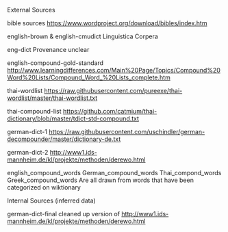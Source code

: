 External Sources

bible sources
https://www.wordproject.org/download/bibles/index.htm

english-brown & english-cmudict
Linguistica Corpera

eng-dict
Provenance unclear

english-compound-gold-standard
http://www.learningdifferences.com/Main%20Page/Topics/Compound%20Word%20Lists/Compound_Word_%20Lists_complete.htm

thai-wordlist
https://raw.githubusercontent.com/pureexe/thai-wordlist/master/thai-wordlist.txt

thai-compound-list
https://github.com/catmium/thai-dictionary/blob/master/tdict-std-compound.txt

german-dict-1
https://raw.githubusercontent.com/uschindler/german-decompounder/master/dictionary-de.txt

german-dict-2
http://www1.ids-mannheim.de/kl/projekte/methoden/derewo.html


english_compound_words
German_compound_words
Thai_compond_words
Greek_compound_words
Are all drawn from words that have been categorized on wiktionary

Internal Sources (inferred data)

german-dict-final
cleaned up version of http://www1.ids-mannheim.de/kl/projekte/methoden/derewo.html